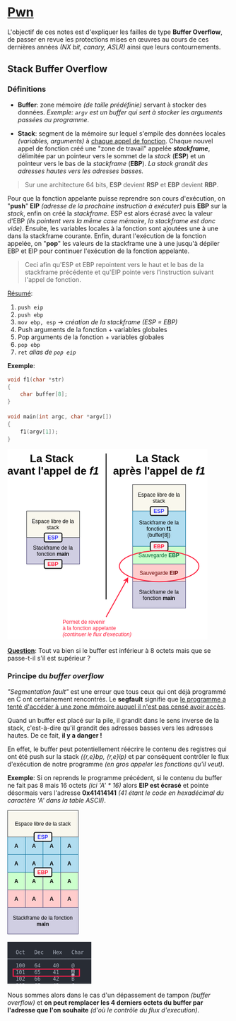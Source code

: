 # [Pwn](https://en.wikipedia.org/wiki/Pwn)

L'objectif de ces notes est d'expliquer les failles de type **Buffer Overflow**, de passer en revue les protections mises en œuvres au cours de ces dernières années _(NX bit, canary, ASLR)_ ainsi que leurs contournements.

<!-- ## Un peu d'histoire

- 1988 - [**MORRIS**](http://ftp.cerias.purdue.edu/pub/doc/morris_worm/) 
- 1996 - [Smashing the stack for fun and profit](#)
... -->

## Stack Buffer Overflow

### Définitions

- **Buffer**: zone mémoire _(de taille prédéfinie)_ servant à stocker des données. _Exemple: `argv` est un buffer qui sert à stocker les arguments passées au programme_.


- **Stack**: segment de la mémoire sur lequel s'empile des données locales _(variables, arguments)_ à <u>chaque appel de fonction</u>. Chaque nouvel appel de fonction créé une "zone de travail" appelée **_stackframe_**, délimitée par un pointeur vers le sommet de la _stack_ (**ESP**) et un pointeur vers le bas de la _stackframe_ (**EBP**). _La stack grandit des adresses hautes vers les adresses basses._ 

> Sur une architecture 64 bits, **ESP** devient **RSP** et **EBP** devient **RBP**.

Pour que la fonction appelante puisse reprendre son cours d'exécution, on "**push**" **EIP** _(adresse de la prochaine instruction à exécuter)_ puis **EBP** sur la _stack_, enfin on créé la _stackframe_. ESP est alors écrasé avec la valeur d'EBP _(ils pointent vers la même case mémoire, la stackframe est donc vide)_. Ensuite, les variables locales à la fonction sont ajoutées une à une dans la stackframe courante. Enfin, durant l'exécution de la fonction appelée, on "**pop**" les valeurs de la stackframe une à une jusqu'à dépiler EBP et EIP pour continuer l'exécution de la fonction appelante. 

> Ceci afin qu'ESP et EBP repointent vers le haut et le bas de la stackframe précédente et qu'EIP pointe vers l'instruction suivant l'appel de fonction. 

<u>Résumé</u>:

1. `push eip`
2. `push ebp`
3. `mov ebp, esp` &rarr; _création de la stackframe (ESP = EBP)_
4. Push arguments de la fonction + variables globales <!-- Revoir l'ordre  -->
5. Pop arguments de la fonction + variables globales <!-- Revoir l'ordre  -->
6. `pop ebp`
7. `ret` _alias de `pop eip`_

**Exemple**:

```c
void f1(char *str)
{
    char buffer[8];
}

void main(int argc, char *argv[])
{
    f1(argv[1]);
}
```

![Stackframes](images/stackframes.png)

<u>**Question**</u>: Tout va bien si le buffer est inférieur à 8 octets mais que se passe-t-il s'il est supérieur ?

### Principe du _buffer overflow_

_"Segmentation fault"_ est une erreur que tous ceux qui ont déjà programmé en C ont certainement rencontrés. Le **segfault** signifie que <u>le programme a tenté d'accéder à une zone mémoire auquel il n'est pas censé avoir accès</u>.

Quand un buffer est placé sur la pile, il grandit dans le sens inverse de la stack, c'est-à-dire qu'il grandit des adresses basses vers les adresses hautes. De ce fait, **il y a danger !** 

En effet, le buffer peut potentiellement réécrire le contenu des registres qui ont été push sur la stack _({r,e}bp, {r,e}ip)_ et par conséquent contrôler le flux d'exécution de notre programme _(en gros appeler les fonctions qu'il veut)_.

**Exemple**: Si on reprends le programme précédent, si le contenu du buffer ne fait pas 8 mais 16 octets _(ici 'A' * 16)_ alors **EIP est écrasé** et pointe désormais vers l'adresse **0x41414141** _(41 étant le code en hexadécimal du caractère 'A' dans la table ASCII)_.

![overflow example](images/overflow.png)

![A table ASCII](images/A-41-ASCII.png)

Nous sommes alors dans le cas d'un dépassement de tampon _(buffer overflow)_ et **on peut remplacer les 4 derniers octets du buffer par l'adresse que l'on souhaite** _(d'où le contrôle du flux d'execution)_. 


